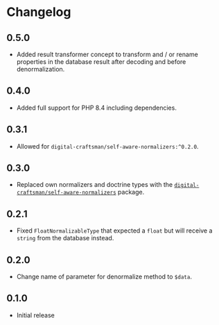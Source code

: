 # Changelog

## 0.5.0

- Added result transformer concept to transform and / or rename properties in the database result after decoding and before denormalization.

## 0.4.0

- Added full support for PHP 8.4 including dependencies.

## 0.3.1

- Allowed for `digital-craftsman/self-aware-normalizers:^0.2.0`.

## 0.3.0

- Replaced own normalizers and doctrine types with the [`digital-craftsman/self-aware-normalizers`](https://github.com/digital-craftsman-de/self-aware-normalizers) package.

## 0.2.1

- Fixed `FloatNormalizableType` that expected a `float` but will receive a `string` from the database instead.

## 0.2.0

- Change name of parameter for denormalize method to `$data`.

## 0.1.0

- Initial release
